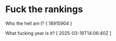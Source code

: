 # Fuck the rankings

Who the hell am I?
{ 18915904 }

What fucking year is it?
[ 2025-03-19T14:06:40Z ]
